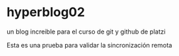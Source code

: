 # hyperblog02
un blog increible para el curso de git y github de platzi

Esta es una prueba para validar la sincronización remota
